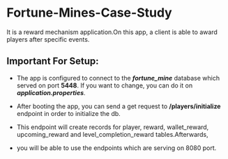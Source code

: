 # Fortune-Mines-Case-Study

It is a reward mechanism application.On this app, a client is able to award players after specific events.

## Important For Setup: 
 
* The app is configured to connect to the _**fortune_mine**_ database which served on port **5448**.
If you want to change, you can do it on **_application.properties_**.

* After booting the app, you can send a get request to **/players/initialize** endpoint in order to initialize the db.
* This endpoint will create records for player, reward, wallet_reward, upcoming_reward and level_completion_reward tables.Afterwards,
* you will be able to use the endpoints which are serving on 8080 port. 
